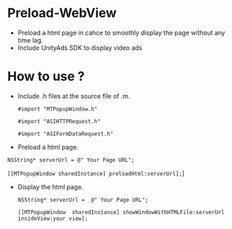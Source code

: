 # Preload-WebView

- Preload a html page in cahce to smoothly display the page without any time lag. 
- Include UnityAds SDK to display video ads

# How to use ? 

- Include .h files at the source file of .m.

  `#import "MTPopupWindow.h"`

  `#import "ASIHTTPRequest.h"`

  `#import "ASIFormDataRequest.h"`
  

- Preload a html page. 

 `NSString* serverUrl = @" Your Page URL";`
  
  `[[MTPopupWindow sharedInstance] preloadHtml:serverUrl];`]
  
- Display the html page.
 
  `NSString* serverUrl =  @" Your Page URL";`

  `[[MTPopupWindow  sharedInstance] showWindowWithHTMLFile:serverUrl insideView:your view];`
